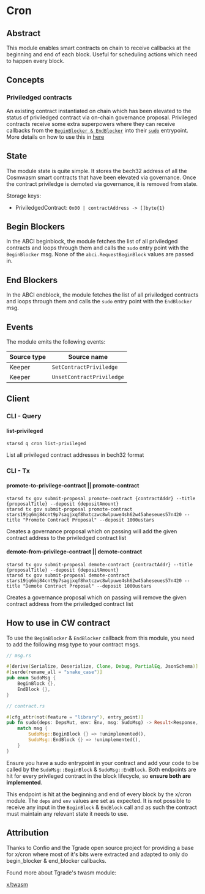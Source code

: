 # Cron

## Abstract

This module enables smart contracts on chain to receive callbacks at the beginning and end of each block. Useful for scheduling actions which need to happen every block.


## Concepts

### Priviledged contracts
An existing contract instantiated on chain which has been elevated to the status of priviledged contract via on-chain governance proposal. 
Privileged contracts receive some extra superpowers where they can receive callbacks from the [`BeginBlocker & EndBlocker`](https://docs.cosmos.network/main/building-modules/beginblock-endblock.html) into their [`sudo`](https://book.cosmwasm.com/basics/entry-points.html?highlight=sudo#entry-points) entrypoint. More details on how to use this in [here](#how-to-use-in-cw-contract)

## State

The module state is quite simple. It stores the bech32 address of all the Cosmwasm smart contracts that have been elevated via governance. Once the contract priviledge is demoted via governance, it is removed from state.

Storage keys:

- PriviledgedContract: `0x00 | contractAddress -> []byte{1}`


## Begin Blockers

In the ABCI beginblock, the module fetches the list of all priviledged contracts and loops through them and calls the `sudo` entry point with the `BeginBlocker` msg. None of the `abci.RequestBeginBlock` values are passed in.

## End Blockers

In the ABCI endblock, the module fetches the list of all priviledged contracts and loops through them and calls the `sudo` entry point with the `EndBlocker` msg.

## Events

The module emits the following events:

| Source type | Source name                |
| ----------- | -------------------------- |
| Keeper      | `SetContractPriviledge`    |
| Keeper      | `UnsetContractPriviledge`  |

## Client

### CLI - Query

#### **list-privileged**

```
starsd q cron list-privileged
```

List all privileged contract addresses in bech32 format

### CLI - Tx

#### **promote-to-privilege-contract** || **promote-contract**

```
starsd tx gov submit-proposal promote-contract {contractAddr} --title {proposalTitle} --deposit {depositAmount}
starsd tx gov submit-proposal promote-contract stars19jq6mj84cnt9p7sagjxqf8hxtczwc8wlpuwe4sh62w45aheseues57n420 --title "Promote Contract Proposal" --deposit 1000ustars
```

Creates a governance proposal which on passing will add the given contract address to the priviledged contract list

#### **demote-from-privilege-contract** || **demote-contract**

```
starsd tx gov submit-proposal demote-contract {contractAddr} --title {proposalTitle} --deposit {depositAmount}
starsd tx gov submit-proposal demote-contract  stars19jq6mj84cnt9p7sagjxqf8hxtczwc8wlpuwe4sh62w45aheseues57n420 --title "Demote Contract Proposal" --deposit 1000ustars
```

Creates a governance proposal which on passing will remove the given contract address from the priviledged contract list

## How to use in CW contract

To use the `BeginBlocker` & `EndBlocker` callback from this module, you need to add the following msg type to your contract msgs. 

```rust
// msg.rs

#[derive(Serialize, Deserialize, Clone, Debug, PartialEq, JsonSchema)]
#[serde(rename_all = "snake_case")]
pub enum SudoMsg {
    BeginBlock {},
    EndBlock {},
}
```

```rust
// contract.rs

#[cfg_attr(not(feature = "library"), entry_point)]
pub fn sudo(deps: DepsMut, env: Env, msg: SudoMsg) -> Result<Response, ContractError> {
    match msg {
        SudoMsg::BeginBlock {} => !unimplemented(),
        SudoMsg::EndBlock {} => !unimplemented(),
    }
}
```
Ensure you have a sudo entrypoint in your contract and add your code to be called by the `SudoMsg::BeginBlock` & `SudoMsg::EndBlock`. Both endpoints are hit for every privileged contract in the block lifecycle, so **ensure both are implemented**.

This endpoint is hit at the beginning and end of every block by the x/cron module. The `deps` and `env` values are set as expected. It is not possible to receive any input in the `BeginBlock` & `EndBlock` call and as such the contract must maintain any relevant state it needs to use. 


## Attribution
Thanks to Confio and the Tgrade open source project for providing a base for x/cron where most of it's bits were extracted and adapted to only do begin_blocker & end_blocker callbacks.

Found more about Tgrade's twasm module:

[x/twasm](https://github.com/confio/tgrade/tree/main/x/twasm)
